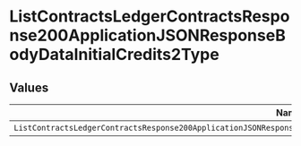 # ListContractsLedgerContractsResponse200ApplicationJSONResponseBodyDataInitialCredits2Type


## Values

| Name                                                                                                                       | Value                                                                                                                      |
| -------------------------------------------------------------------------------------------------------------------------- | -------------------------------------------------------------------------------------------------------------------------- |
| `ListContractsLedgerContractsResponse200ApplicationJSONResponseBodyDataInitialCredits2TypeCreditAutomatedInvoiceDeduction` | CREDIT_AUTOMATED_INVOICE_DEDUCTION                                                                                         |